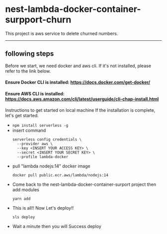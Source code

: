 # nest-lambda-docker-container-surpport-churn

This project is aws service to delete churned numbers.

---

## following steps

Before we start, we need docker and aws cli.
If it's not installed, please refer to the link below.

#### Ensure Docker CLI is installed: https://docs.docker.com/get-docker/

#### Ensure AWS CLI is installed: https://docs.aws.amazon.com/cli/latest/userguide/cli-chap-install.html

Instructions to get started on local machine 
If the installation is complete, let's get started.

- `npm install serverless -g`
- insert command
  ```
  serverless config credentials \
    --provider aws \
    --key <INSERT YOUR ACCESS KEY> \
    --secret <INSERT YOUR SECRET KEY> \
    --profile lambda-docker
  ```
- pull "lambda nodejs:14" docker image
  ```
  docker pull public.ecr.aws/lambda/nodejs:14
  ```
- Come back to the nest-lambda-docker-container-surport project then add modules
  ```
  yarn add
  ```
- This is all!! Now Let's deploy!!
  ```
  sls deploy
  ```
- Wait a minute then you will Success deploy
 
